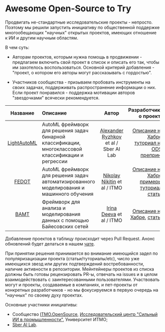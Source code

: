 # Awesome Open-Source to Try

Продвигать не-стандартные исследовательские проекты - непросто.
Поэтому мы решили запустить инициативу по общественной поддержке многообещающих "научных" открытых проектов,
имеющих отношение к ИИ и другим научным областям.

В чем суть:
- Авторам проектов, которым нужна помощь в продвижении - предлагаем включить свой проект в список и описать его так, чтобы им захотелось воспользоваться.
Основной критерий добавления - "проект, о котором его авторы могут рассказывать с гордостью".

- Участников сообщества - призываем пробовать инструменты на своих задачах, поддерживать распространение информации о них.
Если проект понравился - поддержка мотивации авторов "звездочками" всячески рекомендуется.

|  **Название**                                           | **Описание**                                                                                        |   **Автор**                                                              |   **Разработчики о проекте**                                                                                                                                                                                         | **Пользователи о проекте**                                                                                                                                                     |   **Где обсудить**                                                                               |   **Stars**   |
| :-----------------------------------------------------------: | :-------------------------------------------------------------------------------------------------- | :----------------------------------------------------------------------: | -------------------------------------------------------------------------------------------------------------------------------------------------------------------------------------------------------------------: | :----------------------------------------------------------------------------------------------------------------------------------------------------------------------------- | -----------------------------------------------------------------------------------------------: | :-----------------------------------------------------------------------------------------------------------------------------------------------------------------------------: |
| [LightAutoML](https://github.com/sb-ai-lab/LightAutoML)       | AutoML фреймворк для решения задач бинарной классификации, многоклассовой классификации и регрессии | [Alexander Ryzhkov](https://github.com/alexmryzhkov) et al / Sber AI Lab | [Описание на Хабре](https://habr.com/ru/companies/sberbank/articles/771760/), [туториал на ODS](https://ods.ai/tracks/automl-course-part1), [препринт](https://arxiv.org/abs/2109\.01528)                            | [Kaggle](https://www.kaggle.com/competitions/playground-series-s4e5/discussion/500700)                                                                                         | [Канал](https://t.me/lightautoml), [чат](https://t.me/joinchat/sp8P7sdAqaU0YmRi)                 |  <img src="https://img.shields.io/github/stars/sb-ai-lab/LightAutoML?style=for-the-badge&logoColor=black&logoSize=auto&label=%20&color=white" width="240" height="60"> |
| [FEDOT](https://github.com/aimclub/FEDOT)                     | AutoML фреймворк для решения задач автоматизированного моделирования и машинного обучения           | [Nikolay Nikitin](https://github.com/nicl-nno) et al / ITMO              | [Описание на Хабре](https://habr.com/ru/companies/spbifmo/articles/558450/), [примеры](https://habr.com/ru/users/itmo*nsslab/publications/articles/), [туториал](https://habr.com/ru/companies/vk/articles/703474/), [статья](https://doi.org/10\.1016/j.future.2021.08.022)      | [Post](https://mldots.com/know-the-most-robust-automl-for-timeseries/), [paper](https://link.springer.com/chapter/10.1007/978-3-031-16474-3_45) | [Канал](https://t.me/NSSgroup), [чат](https://t.me/FEDOThhelpdesk)                               |  <img src="https://img.shields.io/github/stars/aimclub/FEDOT?style=for-the-badge&logoColor=black&logoSize=auto&label=%20&color=white" width="240" height="60">        |
| [BAMT](https://github.com/aimclub/BAMT)                       | Фреймворк для анализа и моделирования данных с помощью Байесовских сетей                            | [Irina Deeva](https://github.com/Anaxagor) et al / ITMO                  | [Описание на Хабре](https://habr.com/ru/companies/spbifmo/articles/566842/), [статья](https://www.mdpi.com/2227-7390/11/2/343)                                                                                       | -                                                                                                                                                                              | [Канал](https://t.me/NSSgroup)                                                                   | <img src="https://img.shields.io/github/stars/aimclub/BAMT?style=for-the-badge&logoColor=black&logoSize=auto&label=%20&color=white" width="240" height="60">                 |

Добавление проектов в таблицу происходит через Pull Request. Анонс обновлений будет делаться в  нашем [чате](https://t.me/itmo_opensource).

При принятии решения принимается во внимание имеющийся задел по популяризацизации проекта (статьи/туториалы/etc), 
число уже имеющихся звезд или других подтверждений востребованности, наличие активности в репозитории. Мейнтейнеры проектов из списка должны быть готовы рецензировать PR-ы, отвечать на issues и в целом взаимодействовать с заинтересованными пользователями.
Участвовать могут и проекты, создаваемые в компаниях, и пет-проекты от конкретных разработчиков - но мы фокусируемся в первую очередь на "научных" по своему духу проектах.

Основные участники инициативы:

- Сообщество [ITMO.OpenSource](https://ods.ai/hubs/opensource_itmo), [Исследовательский центр "Сильный ИИ в промышленности"](https://aim.club/),
  Университет ИТМО;
- [Sber AI Lab](https://sberlabs.com/laboratories/sber-ai-lab).